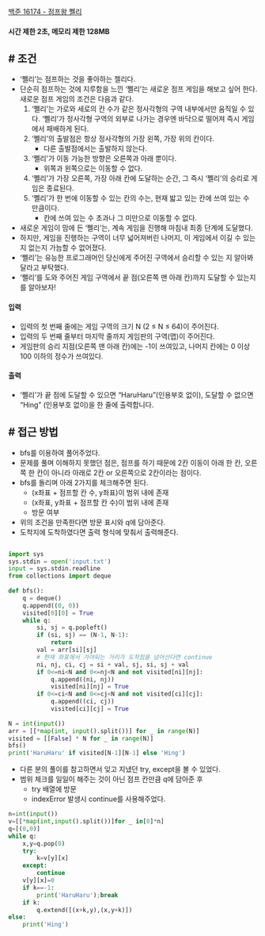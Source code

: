 
[백준 16174 - 점프왕 쩰리](https://www.acmicpc.net/problem/16174)

#### **시간 제한 2초, 메모리 제한 128MB**

## **# 조건**

- ‘쩰리’는 점프하는 것을 좋아하는 젤리다. 
- 단순히 점프하는 것에 지루함을 느낀 ‘쩰리’는 새로운 점프 게임을 해보고 싶어 한다. 새로운 점프 게임의 조건은 다음과 같다.
	1. ‘쩰리’는 가로와 세로의 칸 수가 같은 정사각형의 구역 내부에서만 움직일 수 있다. ‘쩰리’가 정사각형 구역의 외부로 나가는 경우엔 바닥으로 떨어져 즉시 게임에서 패배하게 된다.
	2. ‘쩰리’의 출발점은 항상 정사각형의 가장 왼쪽, 가장 위의 칸이다. 
		- 다른 출발점에서는 출발하지 않는다.
	3. ‘쩰리’가 이동 가능한 방향은 오른쪽과 아래 뿐이다. 
		- 위쪽과 왼쪽으로는 이동할 수 없다.
	4. ‘쩰리’가 가장 오른쪽, 가장 아래 칸에 도달하는 순간, 그 즉시 ‘쩰리’의 승리로 게임은 종료된다.
	5. ‘쩰리’가 한 번에 이동할 수 있는 칸의 수는, 현재 밟고 있는 칸에 쓰여 있는 수 만큼이다. 
		- 칸에 쓰여 있는 수 초과나 그 미만으로 이동할 수 없다.
- 새로운 게임이 맘에 든 ‘쩰리’는, 계속 게임을 진행해 마침내 최종 단계에 도달했다. 
- 하지만, 게임을 진행하는 구역이 너무 넓어져버린 나머지, 이 게임에서 이길 수 있는지 없는지 가늠할 수 없어졌다. 
- ‘쩰리’는 유능한 프로그래머인 당신에게 주어진 구역에서 승리할 수 있는 지 알아봐 달라고 부탁했다. 
- ‘쩰리’를 도와 주어진 게임 구역에서 끝 점(오른쪽 맨 아래 칸)까지 도달할 수 있는지를 알아보자!

#### **입력**
- 입력의 첫 번째 줄에는 게임 구역의 크기 N (2 ≤ N ≤ 64)이 주어진다.
- 입력의 두 번째 줄부터 마지막 줄까지 게임판의 구역(맵)이 주어진다.
- 게임판의 승리 지점(오른쪽 맨 아래 칸)에는 -1이 쓰여있고, 나머지 칸에는 0 이상 100 이하의 정수가 쓰여있다.

#### **출력**
- ‘쩰리’가 끝 점에 도달할 수 있으면 “HaruHaru”(인용부호 없이), 도달할 수 없으면 “Hing” (인용부호 없이)을 한 줄에 출력합니다.

## **# 접근 방법**

- bfs를 이용하여 풀어주었다.
- 문제를 풀며 이해하지 못했던 점은, 점프를 하기 때문에 2칸 이동이 아래 한 칸, 오른쪽 한 칸이 아니라 아래로 2칸 or 오른쪽으로 2칸이라는 점이다.
- bfs를 돌리며 아래 2가지를 체크해주면 된다.
	- (x좌표 + 점프할 칸 수, y좌표)이 범위 내에 존재
	- (x좌표, y좌표 + 점프할 칸 수)이 범위 내에 존재
	- 방문 여부
- 위의 조건을 만족한다면 방문 표시와 q에 담아준다.
- 도착지에 도착하였다면 출력 형식에 맞춰서 출력해준다.

```python

import sys  
sys.stdin = open('input.txt')  
input = sys.stdin.readline  
from collections import deque  
  
def bfs():  
    q = deque()  
    q.append((0, 0))  
    visited[0][0] = True  
    while q:  
        si, sj = q.popleft()  
        if (si, sj) == (N-1, N-1):  
            return  
        val = arr[si][sj]  
        # 현재 좌표에서 가야되는 거리가 도착점을 넘어선다면 continue  
        ni, nj, ci, cj = si + val, sj, si, sj + val  
        if 0<=ni<N and 0<=nj<N and not visited[ni][nj]:  
            q.append((ni, nj))  
            visited[ni][nj] = True  
        if 0<=ci<N and 0<=cj<N and not visited[ci][cj]:  
            q.append((ci, cj))  
            visited[ci][cj] = True  
  
N = int(input())  
arr = [[*map(int, input().split())] for _ in range(N)]  
visited = [[False] * N for _ in range(N)]  
bfs()  
print('HaruHaru' if visited[N-1][N-1] else 'Hing')
```

- 다른 분의 풀이를 참고하면서 잊고 지냈던 try, except을 볼 수 있었다.
- 범위 체크를 일일이 해주는 것이 아닌 점프 칸만큼 q에 담아준 후 
	- try 배열에 방문
	- indexError 발생시 continue를 사용해주었다.

```python
n=int(input())  
v=[[*map(int,input().split())]for _ in[0]*n]  
q=[(0,0)]  
while q:  
    x,y=q.pop(0)  
    try:  
        k=v[y][x]  
    except:  
        continue  
    v[y][x]=0  
    if k==-1:  
        print('HaruHaru');break  
    if k:  
        q.extend([(x+k,y),(x,y+k)])  
else:  
    print('Hing')
```